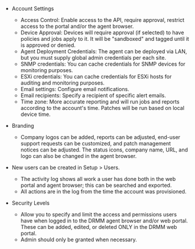 - Account Settings
	- Access Control: Enable access to the API, require approval, restrict access to the portal and/or the agent browser.
	- Device Approval: Devices will require approval (if selected) to have policies and jobs apply to it. It will be "sandboxed" and tagged until it is approved or denied.
	- Agent Deployment Credentials: The agent can be deployed via LAN, but you must supply global admin credentials per each site.
	- SNMP credentials: You can cache credentials for SNMP devices for monitoring purposes.
	- ESXi credentials: You can cache credentials for ESXi hosts for auditing and monitoring purposes.
	- Email settings: Configure email notifications.
	- Email recipients: Specify a recipient of specific alert emails.
	- Time zone: More accurate reporting and will run jobs and reports according to the account's time. Patches will be run based on local device time.

- Branding
	- Company logos can be added, reports can be adjusted, end-user support requests can be customized, and patch management notices can be adjusted. The status icons, company name, URL, and logo can also be changed in the agent browser.

- New users can be created in Setup > Users. 
	- The activity log shows all work a user has done both in the web portal and agent browser; this can be searched and exported. 
	- All actions are in the log from the time the account was provisioned.

- Security Levels
	- Allow you to specify and limit the access and permissions users have when logged in to the DRMM agent browser and/or web portal. These can be added, edited, or deleted ONLY in the DRMM web portal.
	- Admin should only be granted when necessary.